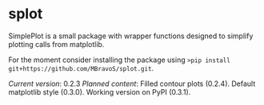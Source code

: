 # splot
SimplePlot is a small package with wrapper functions designed to simplify plotting calls from matplotlib.

For the moment consider installing the package using `>pip install git+https://github.com/MBravoS/splot.git`.

*Current version*: 0.2.3
*Planned content*: Filled contour plots (0.2.4). Default matplotlib style (0.3.0). Working version on PyPI (0.3.1).
